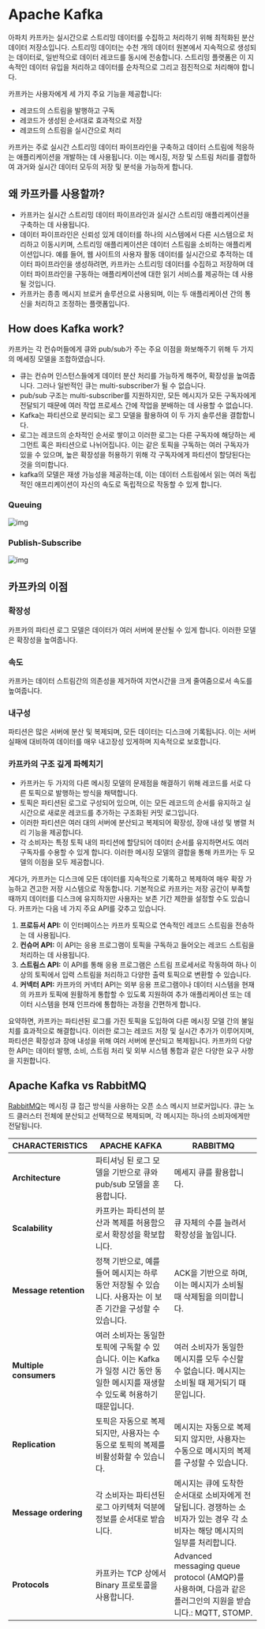# Apache Kafka


아파치 카프카는 실시간으로 스트리밍 데이터를 수집하고 처리하기 위해 최적화된 분산 데이터 저장소입니다. 스트리밍 데이터는 수천 개의 데이터 원본에서 지속적으로 생성되는 데이터로, 일반적으로 데이터 레코드를 동시에 전송합니다. 스트리밍 플랫폼은 이 지속적인 데이터 유입을 처리하고 데이터를 순차적으로 그리고 점진적으로 처리해야 합니다.

카프카는 사용자에게 세 가지 주요 기능을 제공합니다:

- 레코드의 스트림을 발행하고 구독
- 레코드가 생성된 순서대로 효과적으로 저장
- 레코드의 스트림을 실시간으로 처리

카프카는 주로 실시간 스트리밍 데이터 파이프라인을 구축하고 데이터 스트림에 적응하는 애플리케이션을 개발하는 데 사용됩니다. 이는 메시징, 저장 및 스트림 처리를 결합하여 과거와 실시간 데이터 모두의 저장 및 분석을 가능하게 합니다.

## 왜 카프카를 사용할까?

- 카프카는 실시간 스트리밍 데이터 파이프라인과 실시간 스트리밍 애플리케이션을 구축하는 데 사용됩니다. 
- 데이터 파이프라인은 신뢰성 있게 데이터를 하나의 시스템에서 다른 시스템으로 처리하고 이동시키며, 스트리밍 애플리케이션은 데이터 스트림을 소비하는 애플리케이션입니다. 예를 들어, 웹 사이트의 사용자 활동 데이터를 실시간으로 추적하는 데이터 파이프라인을 생성하려면, 카프카는 스트리밍 데이터를 수집하고 저장하며 데이터 파이프라인을 구동하는 애플리케이션에 대한 읽기 서비스를 제공하는 데 사용될 것입니다. 
- 카프카는 종종 메시지 브로커 솔루션으로 사용되며, 이는 두 애플리케이션 간의 통신을 처리하고 조정하는 플랫폼입니다.

## How does Kafka work?

카프카는 각 컨슈머들에게 큐와 pub/sub가 주는 주요 이점을 화보해주기 위해 두 가지의 메세징 모델을 조합하였습니다.

-  큐는 컨슈머 인스턴스들에게 데이터 분산 처리를 가능하게 해주어, 확장성을 높여줍니다. 그러나 일반적인 큐는 multi-subscriber가 될 수 없습니다. 
- pub/sub 구조는 multi-subscriber를 지원하지만, 모든 메시지가 모든 구독자에게 전달되기 때문에 여러 작업 프로세스 간에 작업을 분배하는 데 사용할 수 없습니다.
- Kafka는 파티션으로 분리되는 로그 모델을 활용하여 이 두 가지 솔루션을 결합합니다.
- 로그는 레코드의 순차적인 순서로 쌓이고 이러한 로그는 다른 구독자에 해당하는 세그먼트 혹은 파티션으로 나뉘어집니다. 이는 같은 토픽을 구독하는 여러 구독자가 있을 수 있으며, 높은 확장성을 허용하기 위해 각 구독자에게 파티션이 할당된다는 것을 의미합니다.
- kafka의 모델은 재생 가능성을 제공하는데, 이는 데이터 스트림에서 읽는 여러 독립적인 애프리케이션이 자신의 속도로 독립적으로 작동할 수 있게 합니다.

### Queuing

![img](https://d1.awsstatic.com/product-marketing/MSK/product-page-diagram_Kafka_Queue.610d4e93fbe68690ac3202838bb833c032df9b60.png)

### Publish-Subscribe

![img](https://d1.awsstatic.com/product-marketing/MSK/product-page-diagram_Kafka_PubSub.4c6a1384cc43bab62e45e293bc8a5d650bf2dec7.png)

## 카프카의 이점

### 확장성

카프카의 파티션 로그 모델은 데이터가 여러 서버에 분산될 수 있게 합니다. 이러한 모델은 확장성을 높여줍니다.

### 속도

카프카는 데이터 스트림간의 의존성을 제거하여 지연시간을 크게 줄여줌으로서 속도를 높여줍니다.

### 내구성

파티션은 많은 서버에 분산 및 복제되며, 모든 데이터는 디스크에 기록됩니다. 이는 서버 실패에 대비하여 데이터를 매우 내고장성 있게하며 지속적으로 보호합니다.

### 카프카의 구조 깊게 파헤치기

- 카프카는 두 가지의 다른 메시징 모델의 문제점을 해결하기 위해 레코드를 서로 다른 토픽으로 발행하는 방식을 채택합니다.
- 토픽은 파티션된 로그로 구성되어 있으며, 이는 모든 레코드의 순서를 유지하고 실시간으로 새로운 레코드를 추가하는 구조화된 커밋 로그입니다.
- 이러한 파티션은 여러 대의 서버에 분산되고 복제되어 확장성, 장애 내성 및 병렬 처리 기능을 제공합니다.
- 각 소비자는 특정 토픽 내의 파티션에 할당되어 데이터 순서를 유지하면서도 여러 구독자를 수용할 수 있게 합니다. 이러한 메시징 모델의 결합을 통해 카프카는 두 모델의 이점을 모두 제공합니다.

게다가, 카프카는 디스크에 모든 데이터를 지속적으로 기록하고 복제하여 매우 확장 가능하고 견고한 저장 시스템으로 작동합니다. 기본적으로 카프카는 저장 공간이 부족할 때까지 데이터를 디스크에 유지하지만 사용자는 보존 기간 제한을 설정할 수도 있습니다. 카프카는 다음 네 가지 주요 API를 갖추고 있습니다.

1. **프로듀서 API:** 이 인터페이스는 카프카 토픽으로 연속적인 레코드 스트림을 전송하는 데 사용됩니다.
2. **컨슈머 API:** 이 API는 응용 프로그램이 토픽을 구독하고 들어오는 레코드 스트림을 처리하는 데 사용됩니다.
3. **스트림스 API:** 이 API를 통해 응용 프로그램은 스트림 프로세서로 작동하여 하나 이상의 토픽에서 입력 스트림을 처리하고 다양한 출력 토픽으로 변환할 수 있습니다.
4. **커넥터 API:** 카프카의 커넥터 API는 외부 응용 프로그램이나 데이터 시스템을 현재의 카프카 토픽에 원활하게 통합할 수 있도록 지원하여 추가 애플리케이션 또는 데이터 시스템을 현재 인프라에 통합하는 과정을 간편하게 합니다.

요약하면, 카프카는 파티션된 로그를 가진 토픽을 도입하여 다른 메시징 모델 간의 불일치를 효과적으로 해결합니다. 이러한 로그는 레코드 저장 및 실시간 추가가 이루어지며, 파티션은 확장성과 장애 내성을 위해 여러 서버에 분산되고 복제됩니다. 카프카의 다양한 API는 데이터 발행, 소비, 스트림 처리 및 외부 시스템 통합과 같은 다양한 요구 사항을 지원합니다.

## Apache Kafka vs RabbitMQ

[
RabbitMQ](https://www.rabbitmq.com/)는 메시징 큐 접근 방식을 사용하는 오픈 소스 메시지 브로커입니다. 큐는 노드 클러스터 전체에 분산되고 선택적으로 복제되며, 각 메시지는 하나의 소비자에게만 전달됩니다.

| **CHARACTERISTICS**    | **APACHE KAFKA**                                             | **RABBITMQ**                                                 |
| ---------------------- | ------------------------------------------------------------ | ------------------------------------------------------------ |
| **Architecture**       | 파티셔닝 된 로그 모델을 기반으로 큐와 pub/sub 모델을 혼용합니다. | 메세지 큐를 활용합니다.                                      |
| **Scalability**        | 카프카는 파티션의 분산과 복제를 허용함으로서 확장성을 확보합니다. | 큐 자체의 수를 늘려서 확장성을 높입니다.                     |
| **Message retention**  | 정책 기반으로, 예를 들어 메시지는 하루 동안 저장될 수 있습니다. 사용자는 이 보존 기간을 구성할 수 있습니다. | ACK을 기반으로 하며, 이는 메시지가 소비될 때 삭제됨을 의미합니다. |
| **Multiple consumers** | 여러 소비자는 동일한 토픽에 구독할 수 있습니다. 이는 Kafka가 일정 시간 동안 동일한 메시지를 재생할 수 있도록 허용하기 때문입니다. | 여러 소비자가 동일한 메시지를 모두 수신할 수 없습니다. 메시지는 소비될 때 제거되기 때문입니다. |
| **Replication**        | 토픽은 자동으로 복제되지만, 사용자는 수동으로 토픽의 복제를 비활성화할 수 있습니다. | 메시지는 자동으로 복제되지 않지만, 사용자는 수동으로 메시지의 복제를 구성할 수 있습니다. |
| **Message ordering**   | 각 소비자는 파티션된 로그 아키텍처 덕분에 정보를 순서대로 받습니다. | 메시지는 큐에 도착한 순서대로 소비자에게 전달됩니다. 경쟁하는 소비자가 있는 경우 각 소비자는 해당 메시지의 일부를 처리합니다. |
| **Protocols**          | 카프카는 TCP 상에서 Binary 프로토콜을 사용합니다.            | Advanced messaging queue protocol (AMQP)를 사용하며, 다음과 같은 플러그인의 지원을 받습니다.: MQTT, STOMP. |